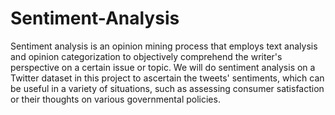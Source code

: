 # Sentiment-Analysis

Sentiment analysis is an opinion mining process that employs text analysis and opinion categorization to objectively comprehend the writer's perspective on a certain issue or topic.
We will do sentiment analysis on a Twitter dataset in this project to ascertain the tweets' sentiments, which can be useful in a variety of situations, such as assessing consumer satisfaction or their thoughts on various
governmental policies.
